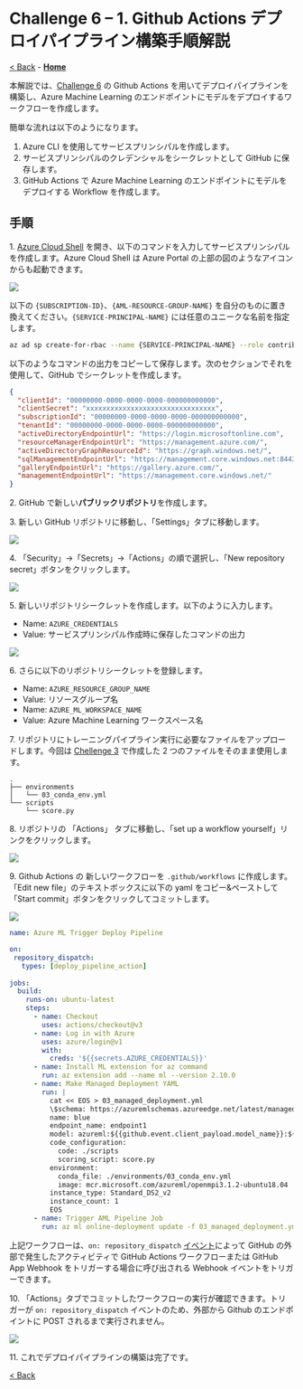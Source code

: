 # Challenge 6 – 1. Github Actions デプロイパイプライン構築手順解説
[< Back](../Challenge-06.md) - **[Home](../README.md)** 

本解説では、[Challenge 6](../Challenge-06.md) の Github Actions を用いてデプロイパイプラインを構築し、Azure Machine Learning のエンドポイントにモデルをデプロイするワークフローを作成します。

簡単な流れは以下のようになります。
1. Azure CLI を使用してサービスプリンシパルを作成します。
1. サービスプリンシパルのクレデンシャルをシークレットとして GitHub に保存します。
1. GitHub Actions で Azure Machine Learning のエンドポイントにモデルをデプロイする Workflow を作成します。


## 手順

1\. [Azure Cloud Shell](https://ms.portal.azure.com/#cloudshell/) を開き、以下のコマンドを入力してサービスプリンシパルを作成します。Azure Cloud Shell は Azure Portal の上部の図のようなアイコンからも起動できます。

<img src="./images/06_01_001.png">

以下の `{SUBSCRIPTION-ID}`、`{AML-RESOURCE-GROUP-NAME}` を自分のものに置き換えてください。`{SERVICE-PRINCIPAL-NAME}` には任意のユニークな名前を指定します。

```bash
az ad sp create-for-rbac --name {SERVICE-PRINCIPAL-NAME} --role contributor --scopes /subscriptions/{SUBSCRIPTION-ID}/resourceGroups/{AML-RESOURCE-GROUP-NAME} --sdk-auth
```

以下のようなコマンドの出力をコピーして保存します。次のセクションでそれを使用して、GitHub でシークレットを作成します。

```json
{
  "clientId": "00000000-0000-0000-0000-000000000000",
  "clientSecret": "xxxxxxxxxxxxxxxxxxxxxxxxxxxxxxxx",
  "subscriptionId": "00000000-0000-0000-0000-000000000000",
  "tenantId": "00000000-0000-0000-0000-000000000000",
  "activeDirectoryEndpointUrl": "https://login.microsoftonline.com",
  "resourceManagerEndpointUrl": "https://management.azure.com/",
  "activeDirectoryGraphResourceId": "https://graph.windows.net/",
  "sqlManagementEndpointUrl": "https://management.core.windows.net:8443/",
  "galleryEndpointUrl": "https://gallery.azure.com/",
  "managementEndpointUrl": "https://management.core.windows.net/"
}
```

2\. GitHub で新しい**パブリックリポジトリ**を作成します。

3\. 新しい GitHub リポジトリに移動し、「Settings」タブに移動します。

<img src="./images/06_01_002.png">

4\. 「Security」->「Secrets」->「Actions」の順で選択し、「New repository secret」ボタンをクリックします。

<img src="./images/06_01_003.png">

5\. 新しいリポジトリシークレットを作成します。以下のように入力します。

 - Name: `AZURE_CREDENTIALS`
 - Value: サービスプリンシパル作成時に保存したコマンドの出力

<img src="./images/06_01_004.png">

6\. さらに以下のリポジトリシークレットを登録します。

 - Name: `AZURE_RESOURCE_GROUP_NAME`
 - Value: リソースグループ名
 - Name: `AZURE_ML_WORKSPACE_NAME`
 - Value: Azure Machine Learning ワークスペース名

7\. リポジトリにトレーニングパイプライン実行に必要なファイルをアップロードします。今回は [Chellenge 3](../Challenge-03.md) で作成した 2 つのファイルをそのまま使用します。

```
.
├── environments
│   └── 03_conda_env.yml
└── scripts
    └── score.py
```

8\. リポジトリの 「Actions」 タブに移動し、「set up a workflow yourself」リンクをクリックします。

<img src="./images/06_01_005.png">

9\. Github Actions の 新しいワークフローを `.github/workflows` に作成します。「Edit new file」のテキストボックスに以下の yaml をコピー&ペーストして「Start commit」ボタンをクリックしてコミットします。

<img src="./images/06_01_006.png">


```yml
name: Azure ML Trigger Deploy Pipeline

on:
 repository_dispatch:
   types: [deploy_pipeline_action]
   
jobs:
  build:
    runs-on: ubuntu-latest
    steps:
      - name: Checkout
        uses: actions/checkout@v3
      - name: Log in with Azure
        uses: azure/login@v1
        with:
          creds: '${{secrets.AZURE_CREDENTIALS}}'
      - name: Install ML extension for az command
        run: az extension add --name ml --version 2.10.0
      - name: Make Managed Deployment YAML
        run: |
          cat << EOS > 03_managed_deployment.yml
          \$schema: https://azuremlschemas.azureedge.net/latest/managedOnlineDeployment.schema.json
          name: blue
          endpoint_name: endpoint1
          model: azureml:${{github.event.client_payload.model_name}}:${{github.event.client_payload.model_version}}
          code_configuration:
            code: ./scripts
            scoring_script: score.py
          environment: 
            conda_file: ./environments/03_conda_env.yml
            image: mcr.microsoft.com/azureml/openmpi3.1.2-ubuntu18.04
          instance_type: Standard_DS2_v2
          instance_count: 1
          EOS
      - name: Trigger AML Pipeline Job
        run: az ml online-deployment update -f 03_managed_deployment.yml -g ${{ secrets.AZURE_RESOURCE_GROUP_NAME }} -w ${{ secrets.AZURE_ML_WORKSPACE_NAME }}
```

上記ワークフローは、`on: repository_dispatch` [イベント](https://docs.github.com/rest/repos/repos#create-a-repository-dispatch-event)によって GitHub の外部で発生したアクティビティで GitHub Actions ワークフローまたは GitHub App Webhook をトリガーする場合に呼び出される Webhook イベントをトリガーできます。

10\. 「Actions」タブでコミットしたワークフローの実行が確認できます。トリガーが `on: repository_dispatch` イベントのため、外部から Github のエンドポイントに POST されるまで実行されません。

<img src="./images/06_01_007.png">

11\. これでデプロイパイプラインの構築は完了です。


[< Back](../Challenge-06.md)